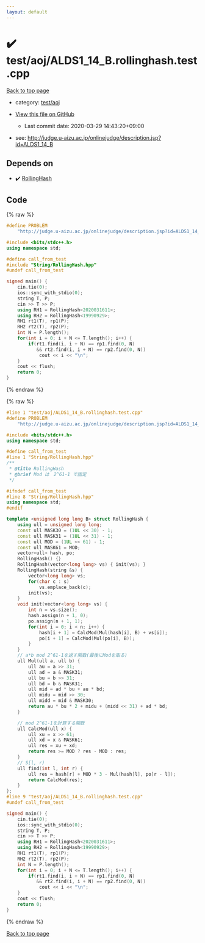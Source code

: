 ```yaml
---
layout: default
---
```


<!-- mathjax config similar to math.stackexchange -->
<script type="text/javascript" async
  src="https://cdnjs.cloudflare.com/ajax/libs/mathjax/2.7.5/MathJax.js?config=TeX-MML-AM_CHTML">
</script>
<script type="text/x-mathjax-config">
  MathJax.Hub.Config({
    TeX: { equationNumbers: { autoNumber: "AMS" }},
    tex2jax: {
      inlineMath: [ ['$','$'] ],
      processEscapes: true
    },
    "HTML-CSS": { matchFontHeight: false },
    displayAlign: "left",
    displayIndent: "2em"
  });
</script>

<script type="text/javascript" src="https://cdnjs.cloudflare.com/ajax/libs/jquery/3.4.1/jquery.min.js"></script>
<script src="https://cdn.jsdelivr.net/npm/jquery-balloon-js@1.1.2/jquery.balloon.min.js" integrity="sha256-ZEYs9VrgAeNuPvs15E39OsyOJaIkXEEt10fzxJ20+2I=" crossorigin="anonymous"></script>
<script type="text/javascript" src="../../../assets/js/copy-button.js"></script>
<link rel="stylesheet" href="../../../assets/css/copy-button.css" />


# :heavy_check_mark: test/aoj/ALDS1_14_B.rollinghash.test.cpp

<a href="../../../index.html">Back to top page</a>

* category: <a href="../../../index.html#0d0c91c0cca30af9c1c9faef0cf04aa9">test/aoj</a>
* <a href="{{ site.github.repository_url }}/blob/master/test/aoj/ALDS1_14_B.rollinghash.test.cpp">View this file on GitHub</a>
    - Last commit date: 2020-03-29 14:43:20+09:00


* see: <a href="http://judge.u-aizu.ac.jp/onlinejudge/description.jsp?id=ALDS1_14_B">http://judge.u-aizu.ac.jp/onlinejudge/description.jsp?id=ALDS1_14_B</a>


## Depends on

* :heavy_check_mark: <a href="../../../library/String/RollingHash.hpp.html">RollingHash</a>


## Code

<a id="unbundled"></a>
{% raw %}
```cpp
#define PROBLEM                                                                \
    "http://judge.u-aizu.ac.jp/onlinejudge/description.jsp?id=ALDS1_14_B"

#include <bits/stdc++.h>
using namespace std;

#define call_from_test
#include "String/RollingHash.hpp"
#undef call_from_test

signed main() {
    cin.tie(0);
    ios::sync_with_stdio(0);
    string T, P;
    cin >> T >> P;
    using RH1 = RollingHash<2020031611>;
    using RH2 = RollingHash<19990929>;
    RH1 rt1(T), rp1(P);
    RH2 rt2(T), rp2(P);
    int N = P.length();
    for(int i = 0; i + N <= T.length(); i++) {
        if(rt1.find(i, i + N) == rp1.find(0, N)
           && rt2.find(i, i + N) == rp2.find(0, N))
            cout << i << "\n";
    }
    cout << flush;
    return 0;
}
```
{% endraw %}

<a id="bundled"></a>
{% raw %}
```cpp
#line 1 "test/aoj/ALDS1_14_B.rollinghash.test.cpp"
#define PROBLEM                                                                \
    "http://judge.u-aizu.ac.jp/onlinejudge/description.jsp?id=ALDS1_14_B"

#include <bits/stdc++.h>
using namespace std;

#define call_from_test
#line 1 "String/RollingHash.hpp"
/**
 * @title RollingHash
 * @brief Mod は　2^61-1 で固定
 */

#ifndef call_from_test
#line 8 "String/RollingHash.hpp"
using namespace std;
#endif

template <unsigned long long B> struct RollingHash {
    using ull = unsigned long long;
    const ull MASK30 = (1UL << 30) - 1;
    const ull MASK31 = (1UL << 31) - 1;
    const ull MOD = (1UL << 61) - 1;
    const ull MASK61 = MOD;
    vector<ull> hash, po;
    RollingHash() {}
    RollingHash(vector<long long> vs) { init(vs); }
    RollingHash(string &s) {
        vector<long long> vs;
        for(char c : s)
            vs.emplace_back(c);
        init(vs);
    }
    void init(vector<long long> vs) {
        int n = vs.size();
        hash.assign(n + 1, 0);
        po.assign(n + 1, 1);
        for(int i = 0; i < n; i++) {
            hash[i + 1] = CalcMod(Mul(hash[i], B) + vs[i]);
            po[i + 1] = CalcMod(Mul(po[i], B));
        }
    }
    // a*b mod 2^61-1を返す関数(最後にModを取る)
    ull Mul(ull a, ull b) {
        ull au = a >> 31;
        ull ad = a & MASK31;
        ull bu = b >> 31;
        ull bd = b & MASK31;
        ull mid = ad * bu + au * bd;
        ull midu = mid >> 30;
        ull midd = mid & MASK30;
        return au * bu * 2 + midu + (midd << 31) + ad * bd;
    }

    // mod 2^61-1を計算する関数
    ull CalcMod(ull x) {
        ull xu = x >> 61;
        ull xd = x & MASK61;
        ull res = xu + xd;
        return res >= MOD ? res - MOD : res;
    }
    // S[l, r)
    ull find(int l, int r) {
        ull res = hash[r] + MOD * 3 - Mul(hash[l], po[r - l]);
        return CalcMod(res);
    }
};
#line 9 "test/aoj/ALDS1_14_B.rollinghash.test.cpp"
#undef call_from_test

signed main() {
    cin.tie(0);
    ios::sync_with_stdio(0);
    string T, P;
    cin >> T >> P;
    using RH1 = RollingHash<2020031611>;
    using RH2 = RollingHash<19990929>;
    RH1 rt1(T), rp1(P);
    RH2 rt2(T), rp2(P);
    int N = P.length();
    for(int i = 0; i + N <= T.length(); i++) {
        if(rt1.find(i, i + N) == rp1.find(0, N)
           && rt2.find(i, i + N) == rp2.find(0, N))
            cout << i << "\n";
    }
    cout << flush;
    return 0;
}

```
{% endraw %}

<a href="../../../index.html">Back to top page</a>

